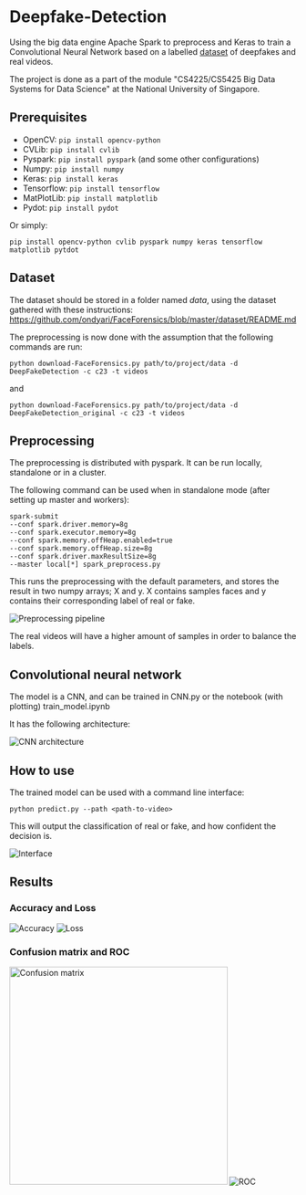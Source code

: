 # Deepfake-Detection
Using the big data engine Apache Spark to preprocess and Keras to train a Convolutional Neural Network based on a labelled [dataset](https://ai.googleblog.com/2019/09/contributing-data-to-deepfake-detection.html) of deepfakes and real videos. 

The project is done as a part of the module "CS4225/CS5425 Big Data Systems for Data Science" at the National University of Singapore.

## Prerequisites
* OpenCV: ```pip install opencv-python```
* CVLib: ```pip install cvlib```
* Pyspark: ```pip install pyspark``` (and some other configurations)
* Numpy: ```pip install numpy```
* Keras: ```pip install keras```
* Tensorflow: ```pip install tensorflow```
* MatPlotLib: ```pip install matplotlib```
* Pydot: ```pip install pydot```

Or simply:

```pip install opencv-python cvlib pyspark numpy keras tensorflow matplotlib pytdot```

## Dataset
The dataset should be stored in a folder named *data*, using the dataset gathered with these instructions:
https://github.com/ondyari/FaceForensics/blob/master/dataset/README.md

The preprocessing is now done with the assumption that the following commands are run:

```python download-FaceForensics.py path/to/project/data -d DeepFakeDetection -c c23 -t videos```

and

```python download-FaceForensics.py path/to/project/data -d DeepFakeDetection_original -c c23 -t videos```

## Preprocessing
The preprocessing is distributed with pyspark. It can be run locally, standalone or in a cluster.

The following command can be used when in standalone mode (after setting up master and workers):

```
spark-submit 
--conf spark.driver.memory=8g 
--conf spark.executor.memory=8g 
--conf spark.memory.offHeap.enabled=true 
--conf spark.memory.offHeap.size=8g 
--conf spark.driver.maxResultSize=8g
--master local[*] spark_preprocess.py
```

This runs the preprocessing with the default parameters, and stores the result in two numpy arrays; X and y.
X contains samples faces and y contains their corresponding label of real or fake. 

![Preprocessing pipeline](./figures/preprocessing_pipeline.PNG)

The real videos will have a higher amount of samples in order to balance the labels.

## Convolutional neural network
The model is a CNN, and can be trained in CNN.py or the notebook (with plotting) train_model.ipynb

It has the following architecture:

![CNN architecture](./figures/architecture_custom.PNG)

## How to use
The trained model can be used with a command line interface:

```python predict.py --path <path-to-video>```

This will output the classification of real or fake, and how confident the decision is.

![Interface](./figures/interface.PNG)

## Results
### Accuracy and Loss
![Accuracy](./figures/accuracy.png) ![Loss](./figures/loss.png)

### Confusion matrix and ROC
<img src="./figures/confusion.png" width="382.5" alt="Confusion matrix">       <img src="./figures/ROC.png" alt="ROC">